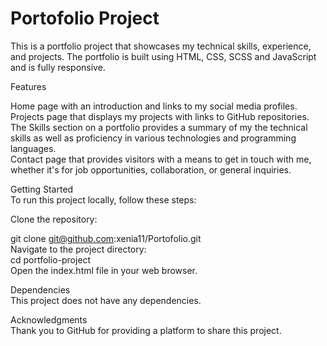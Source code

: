# Portofolio Project

This is a portfolio project that showcases my technical skills, experience, and projects. The portfolio is built using HTML, CSS, SCSS and JavaScript and is fully responsive.

Features

Home page with an introduction and links to my social media profiles.  
Projects page that displays my projects with links to GitHub repositories.  
The Skills section on a portfolio provides a summary of my the technical skills as well as proficiency in various technologies and programming languages.  
Contact page that provides visitors with a means to get in touch with me, whether it's for job opportunities, collaboration, or general inquiries.  

Getting Started  
To run this project locally, follow these steps:

Clone the repository:

git clone git@github.com:xenia11/Portofolio.git  
Navigate to the project directory:  
cd portfolio-project  
Open the index.html file in your web browser.  

Dependencies  
This project does not have any dependencies.

Acknowledgments  
Thank you to GitHub for providing a platform to share this project.
